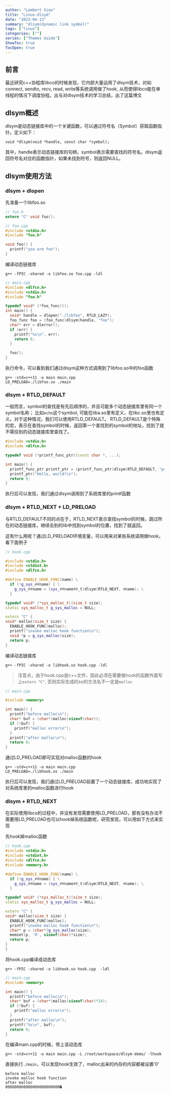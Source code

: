 ```yaml
---
author: "Lambert Xiao"
title: "Linux-dlsym"
date: "2023-04-13"
summary: "dlsym(dynamic link symbol)"
tags: ["linux"]
categories: [""]
series: ["Themes Guide"]
ShowToc: true
TocOpen: true
---
```


## 前言

最近研究c++协程库libco的时候发现，它内部大量运用了dlsym技术，对如connect, sendto, recv, read, write等系统调用做了hook, 从而使得libco能在单线程的情况下调度协程。出与对dlsym技术的学习总结，出了这篇博文


## dlsym概述

dlsym是动态链接库中的一个关键函数，可以通过符号名（Symbol）获取函数指针。定义如下：

```
void *dlsym(void *handle, const char *symbol);
```

其中，handle表示动态链接库的句柄，symbol表示需要查找的符号名。dlsym返回符号名对应的函数指针，如果未找到符号，则返回NULL。

## dlsym使用方法

### dlsym + dlopen

先准备一个libfoo.so

```h
// foo.h
extern "C" void foo();

// foo.cpp
#include <stdio.h>
#include "foo.h"

void foo() {
  printf("you are foo");
}
```

编译动态链接库

```
g++ -fPIC -shared -o libfoo.so foo.cpp -ldl
```

```cpp
// main.cpp
#include <dlfcn.h>
#include <stdio.h>
#include "foo.h"

typedef void* (*foo_func)();
int main() {
  void* handle = dlopen("./libfoo", RTLD_LAZY);
  foo_func foo = (foo_func)dlsym(handle, "foo");
  char* err = dlerror();
  if (err) {
    printf("%s\n", err);
    return 0;
  }

  foo();
}
```

执行命令，可以看到我们通过dlsym这种方式调用到了libfoo.so中的foo函数

```
g++ -std=c++11 -o main main.cpp
LD_PRELOAD=./libfoo.so ./main
```

### dlsym + RTLD_DEFAULT

一般而言，symbol的查找是有先后顺序的，并且可能多个动态链接库里有同一个symbol名称；
比如`echo`这个symbol, 可能在liba.so里有定义，在libc.so里也有定义。对于这种情况，我们可以使用RTLD_DEFAULT。
RTLD_DEFAULT是个特殊的宏，表示在查找symbol的时候，返回第一个查找到的symbol的地址，找到了就不需往别的动态链接库里查找了。

```cpp
#include <stdio.h>
#include <dlfcn.h>

typedef void (*printf_func_ptr)(const char *, ...);

int main() {
  printf_func_ptr printf_ptr = (printf_func_ptr)dlsym(RTLD_DEFAULT, "printf");
  printf_ptr("Hello, world!\n");
  return 0;
}
```

执行后可以发现，我们通过dlsym调用到了系统库里的printf函数

### dlsym + RTLD_NEXT + LD_PRELOAD

与RTLD_DEFAULT不同的点在于，RTLD_NEXT表示查找symbol的时候，跳过所在的动态链接库，继续去别的lib中找到symbol的位置，找到了就返回。

这有什么用呢？通过LD_PRELOAD环境变量，可以用来对某些系统调用做hook。看下面例子


```cpp
// hook.cpp

#include <stdio.h>
#include <stdint.h>
#include <dlfcn.h>

#define ENABLE_HOOK_FUNC(name) \
  if (!g_sys_##name) { \
    g_sys_##name = (sys_##name##_t)dlsym(RTLD_NEXT, #name); \
  }

typedef void* (*sys_malloc_t)(size_t size);
static sys_malloc_t g_sys_malloc = NULL;

extern "C" {
void* malloc(size_t size) {
  ENABLE_HOOK_FUNC(malloc);
  printf("invoke malloc hook function\n");
  void *p = g_sys_malloc(size);
  return p;
}
```

编译动态链接库

```
g++ -fPIC -shared -o libhook.so hook.cpp -ldl
```

> 注意点，由于hook.cpp是c++文件，因此必须在需要做hook的函数外面写上`extern "C"`, 否则实际生成的so的方法名不一定是`malloc`

```cpp
// main.cpp

#include <memory>

int main() {
  printf("before malloc\n");
  char* buf = (char*)malloc(sizeof(char));
  if (!buf) {
    printf("malloc error\n");
  }
  printf("after malloc\n");
  return 0;
}
```

通过LD_PRELOAD即可实现对malloc函数的hook

```
g++ -std=c++11 -o main main.cpp
LD_PRELOAD=./libhook.so ./main
```

执行后可以发现，我们通过LD_PRELOAD前置了一个动态链接库，成功地实现了对系统库里的malloc函数进行hook

### dlsym + RTLD_NEXT

在实际使用libco的过程中，并没有发现需要使用LD_PRELOAD，那有没有办法不需要用LD_PRELOAD也可以hook掉系统函数呢，研究发现，可以用如下方式来实现

先hook掉malloc函数

```c++
// hook.cpp
#include <stdio.h>
#include <stdint.h>
#include <dlfcn.h>
#include <memory.h>

#define ENABLE_HOOK_FUNC(name) \
  if (!g_sys_##name) { \
    g_sys_##name = (sys_##name##_t)dlsym(RTLD_NEXT, #name); \
  }

typedef void* (*sys_malloc_t)(size_t size);
static sys_malloc_t g_sys_malloc = NULL;

extern "C" {
void* malloc(size_t size) {
  ENABLE_HOOK_FUNC(malloc);
  printf("invoke malloc hook function\n");
  char* p = (char*)g_sys_malloc(size);
  memset(p, '0', sizeof(char)*size);
  return p;
}
}
```

将hook.cpp编译成动态库

```
g++ -fPIC -shared -o libhook.so hook.cpp  -ldl
```

```c++
// main.cpp
#include <memory>

int main() {
  printf("before malloc\n");
  char* buf = (char*)malloc(sizeof(char)*24);
  if (!buf) {
    printf("malloc error\n");
  }
  printf("after malloc\n");
  printf("%s\n", buf);
  return 0;
}
```

在编译main.cpp的时候，带上该动态库

```
g++ -std=c++11 -o main main.cpp -L /root/workspace/dlsym-demo/ -lhook
```

直接执行`./main`，可以发现hook生效了，malloc出来的内存的内容都被设置'0'

```
before malloc
invoke malloc hook function
after malloc
000000000000000000000000�
```
